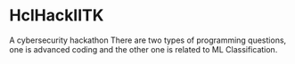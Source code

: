 # HclHackIITK
A cybersecurity hackathon
There are two types of programming questions, one is advanced coding and the other one is related to ML Classification.
